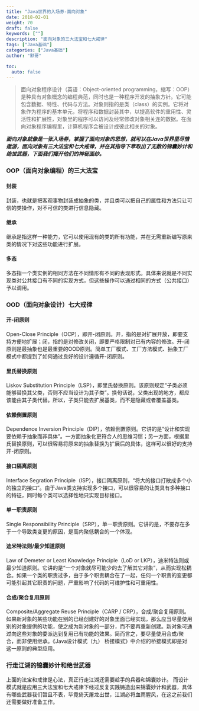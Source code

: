 ```yaml
---  
title: "Java世界的入场券-面向对象"  
date: 2018-02-01
weight: 70  
draft: false  
keywords: [""]  
description: "面向对象的三大法宝和七大戒律"  
tags: ["Java基础"]  
categories: ["Java基础"]  
author: "默哥"  

toc:
  auto: false
---  
```

> 面向对象程序设计（英语：Object-oriented programming，缩写：OOP）是种具有对象概念的编程典范，同时也是一种程序开发的抽象方针。它可能包含数据、特性、代码与方法。对象则指的是类（class）的实例。它将对象作为程序的基本单元，将程序和数据封装其中，以提高软件的重用性、灵活性和扩展性，对象里的程序可以访问及经常修改对象相关连的数据。在面向对象程序编程里，计算机程序会被设计成彼此相关的对象。 

***面向对象就像是一张入场券，掌握了面向对象的思想，就可以在Java世界里尽情遨游，面向对象有三大法宝和七大戒律，并在其指导下萃取出了无数的锦囊妙计和绝世武器，下面我们揭开他们的神秘面纱。***
### OOP（面向对象编程）的三大法宝
#### 封装
封装，也就是把客观事物封装成抽象的类，并且类可以把自己的属性和方法只让可信的类操作，对不可信的类进行信息隐藏。

#### 继承
继承是指这样一种能力，它可以使用现有的类的所有功能，并在无需重新编写原来类的情况下对这些功能进行扩展。

#### 多态
多态指一个类实例的相同方法在不同情形有不同的表现形式。具体来说就是不同实现类对公共接口有不同的实现方式，但这些操作可以通过相同的方式（公共接口）予以调用。


### OOD（面向对象设计）七大戒律
#### 开-闭原则
Open-Close Principle（OCP），即开-闭原则。开，指的是对扩展开放，即要支持方便地扩展；闭，指的是对修改关闭，即要严格限制对已有内容的修改。开-闭原则是最抽象也是最重要的OOD原则。简单工厂模式、工厂方法模式、抽象工厂模式中都提到了如何通过良好的设计遵循开-闭原则。

#### 里氏替换原则
Liskov Substitution Principle（LSP），即里氏替换原则。该原则规定“子类必须能够替换其父类，否则不应当设计为其子类”。换句话说，父类出现的地方，都应该能由其子类代替。所以，子类只能去扩展基类，而不是隐藏或者覆盖基类。

#### 依赖倒置原则
Dependence Inversion Principle（DIP），依赖倒置原则。它讲的是“设计和实现要依赖于抽象而非具体”。一方面抽象化更符合人的思维习惯；另一方面，根据里氏替换原则，可以很容易将原来的抽象替换为扩展后的具体，这样可以很好的支持开-闭原则。

#### 接口隔离原则
Interface Segration Principle（ISP），接口隔离原则，“将大的接口打散成多个小的独立的接口”。由于Java类支持实现多个接口，可以很容易的让类具有多种接口的特征，同时每个类可以选择性地只实现目标接口。

#### 单一职责原则
Single Responsibility Principle（SRP），单一职责原则。它讲的是，不要存在多于一个导致类变更的原因，是高内聚低耦合的一个体现。

#### 迪米特法则/最少知道原则
Law of Demeter or Least Knowledge Principle（LoD or LKP），迪米特法则或最少知道原则。它讲的是“一个对象就尽可能少的去了解其它对象”，从而实现松耦合。如果一个类的职责过多，由于多个职责耦合在了一起，任何一个职责的变更都可能引起其它职责的问题，严重影响了代码的可维护性和可重用性。

#### 合成/聚合复用原则
Composite/Aggregate Reuse Principle（CARP / CRP），合成/聚合复用原则。如果新对象的某些功能在别的已经创建好的对象里面已经实现，那么应当尽量使用别的对象提供的功能，使之成为新对象的一部分，而不要再重新创建。新对象可通过向这些对象的委派达到复用已有功能的效果。简而言之，要尽量使用合成/聚合，而非使用继承。《Java设计模式（九） 桥接模式》中介绍的桥接模式即是对这一原则的典型应用。

### 行走江湖的锦囊妙计和绝世武器
上面的法宝和戒律是心法，真正行走江湖还需要趁手的兵器和锦囊妙计。
而设计模式就是应用三大法宝和七大戒律下经过反复实践铸造出来锦囊妙计和武器，具体有哪些武器我们暂且不表，毕竟倚天屠龙出世，江湖必将血雨腥风，在这之前我们还需要做好准备工作。